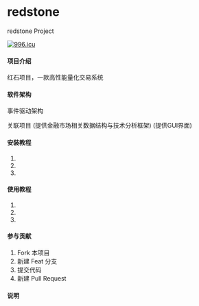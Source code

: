 # redstone
redstone Project

[![996.icu](https://img.shields.io/badge/link-996.icu-red.svg)](https://996.icu)

#### 项目介绍

红石项目，一款高性能量化交易系统

#### 软件架构

事件驱动架构

关联项目
(提供金融市场相关数据结构与技术分析框架)
(提供GUI界面)

#### 安装教程

1. 
2. 
3. 

#### 使用教程

1. 
2. 
3. 

#### 参与贡献

1. Fork 本项目
2. 新建 Feat 分支
3. 提交代码
4. 新建 Pull Request

#### 说明
